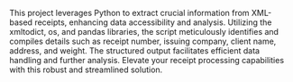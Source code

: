 This project leverages Python to extract crucial information from XML-based receipts, enhancing data accessibility and analysis. Utilizing the xmltodict, os, and pandas libraries, the script meticulously identifies and compiles details such as receipt number, issuing company, client name, address, and weight. The structured output facilitates efficient data handling and further analysis. Elevate your receipt processing capabilities with this robust and streamlined solution.
